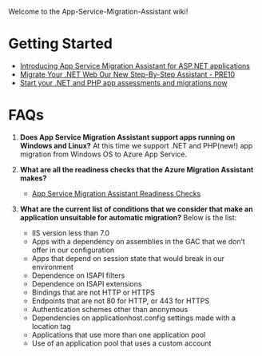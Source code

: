 Welcome to the App-Service-Migration-Assistant wiki!

# Getting Started
* [Introducing App Service Migration Assistant for ASP.NET applications](https://azure.microsoft.com/en-us/blog/introducing-the-app-service-migration-assistant-for-asp-net-applications/?utm_source=t.co&utm_medium=referral)
* [Migrate Your .NET Web Our New Step-By-Step Assistant - PRE10](https://www.youtube.com/watch?v=KYwPVok3-qI)
* [Start your .NET and PHP app assessments and migrations now](https://appmigration.microsoft.com)

# FAQs
1. **Does App Service Migration Assistant support apps running on Windows and Linux?**
    At this time we support .NET and PHP(new!) app migration from Windows OS to Azure App Service.

2.  **What are all the readiness checks that the Azure Migration Assistant makes?**
    * [App Service Migration Assistant Readiness Checks](https://appmigration.microsoft.com/readinesschecks)
   
3. **What are the current list of conditions that we consider that make an application unsuitable for automatic migration?**
    Below is the list: 
    * IIS version less than 7.0
    * Apps with a dependency on assemblies in the GAC that we don’t offer in our configuration
    * Apps that depend on session state that would break in our environment
    * Dependence on ISAPI filters
    * Dependence on ISAPI extensions
    * Bindings that are not HTTP or HTTPS
    * Endpoints that are not 80 for HTTP, or 443 for HTTPS
    * Authentication schemes other than anonymous
    * Dependencies on applicationhost.config settings made with a location tag
    * Applications that use more than one application pool
    * Use of an application pool that uses a custom account

